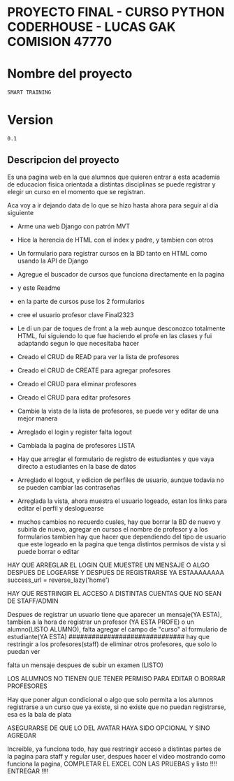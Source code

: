 # PROYECTO FINAL - CURSO PYTHON CODERHOUSE - LUCAS GAK COMISION 47770

# Nombre del proyecto
    SMART TRAINING

# Version
    0.1

## Descripcion del proyecto

Es una pagina web en la que alumnos que quieren entrar a esta academia de educacion fisica orientada a distintas disciplinas se puede registrar y elegir un curso en el momento que se registran.

Aca voy a ir dejando data de lo que se hizo hasta ahora para seguir al dia siguiente
- Arme una web Django con patrón MVT
- Hice la herencia de HTML con el index y padre, y tambien con otros
- Un formulario para registrar cursos en la BD tanto en HTML como usando la API de Django
- Agregue el buscador de cursos que funciona directamente en la pagina
- y este Readme
- en la parte de cursos puse los 2 formularios
- cree el usuario profesor clave Final2323
- Le di un par de toques de front a la web aunque desconozco totalmente HTML, fui siguiendo lo que fue haciendo el profe en las clases
 y fui adaptando segun lo que necesitaba hacer
 
- Creado el CRUD de READ para ver la lista de profesores

- Creado el CRUD de CREATE para agregar profesores

- Creado el CRUD para eliminar profesores

- Creado el CRUD para editar profesores

- Cambie la vista de la lista de profesores, se puede ver y editar de una mejor manera

- Arreglado el login y register falta logout

- Cambiada la pagina de profesores LISTA

- Hay que arreglar el formulario de registro de estudiantes y que vaya directo a estudiantes en la base de datos

- Arreglado el logout, y edicion de perfiles de usuario, aunque todavia no se pueden cambiar las contraseñas

- Arreglada la vista, ahora muestra el usuario logeado, estan los links para editar el perfil y desloguearse

- muchos cambios no recuerdo cuales, hay que borrar la BD de nuevo y subirla de nuevo, agregar en cursos el nombre de profesor y a los formularios
tambien hay que hacer que dependiendo del tipo de usuario que este logeado en la pagina que tenga distintos permisos de vista y si puede borrar o editar

HAY QUE ARREGLAR EL LOGIN QUE MUESTRE UN MENSAJE O ALGO DESPUES DE LOGEARSE Y DESPUES DE REGISTRARSE  YA ESTAAAAAAAA               success_url = reverse_lazy('home')

HAY QUE RESTRINGIR EL ACCESO A DISTINTAS CUENTAS QUE NO SEAN DE STAFF/ADMIN 

Despues de registrar un usuario tiene que aparecer un mensaje(YA ESTA), tambien a la hora de registrar un profesor (YA ESTA PROFE) o un alumno(LISTO ALUMNO), falta agregar el campo de "curso" al formulario de estudiante(YA ESTA)
##############################
hay que restringir a los profesores(staff) de eliminar otros profesores, que solo lo puedan ver

falta un mensaje despues de subir un examen (LISTO)

LOS ALUMNOS NO TIENEN QUE TENER PERMISO PARA EDITAR O BORRAR PROFESORES

Hay que poner algun condicional o algo que solo permita a los alumnos registrarse a un curso que ya existe, si no existe que no puedan registrarse, esa es la bala de plata

ASEGURARSE DE QUE LO DEL AVATAR HAYA SIDO OPCIONAL Y SINO AGREGAR

Increible, ya funciona todo, hay que restringir acceso a distintas partes de la pagina para staff y regular user, despues hacer el video mostrando como funciona la pagina, COMPLETAR EL EXCEL CON LAS PRUEBAS y listo !!!! ENTREGAR !!!!